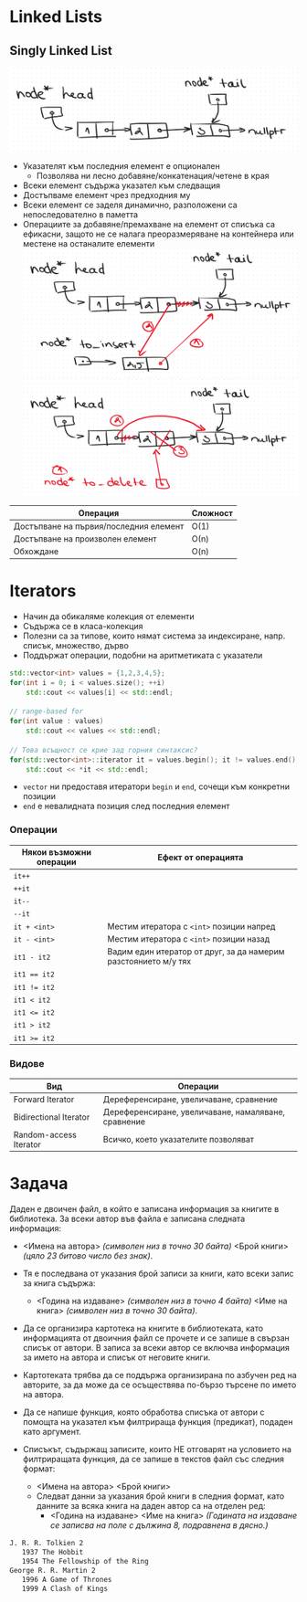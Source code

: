 # Linked Lists
## Singly Linked List
![linked-list](llist.png)
- Указателят към последния елемент е опционален
    - Позволява ни лесно добавяне/конкатенация/четене в края
- Всеки елемент съдържа указател към следващия
- Достъпваме елемент чрез предходния му
- Всеки елемент се заделя динамично, разположени са непоследователно в паметта
- Операциите за добавяне/премахване на елемент от списъка са ефикасни, защото не се налага преоразмеряване на контейнера или местене на останалите елементи
    ![linked-list-inseert](llist-insert.png)
    ![linked-list-remove](llist-remove.png)

| Операция | Сложност |
|---|---|
| Достъпване на първия/последния елемент | О(1) |
| Достъпване на произволен елемент | О(n) |
| Обхождане | O(n) |

# Iterators
- Начин да обикаляме колекция от елементи
- Съдържа се в класа-колекция
- Полезни са за типове, които нямат система за индексиране, напр. списък, множество, дърво
- Поддържат операции, подобни на аритметиката с указатели
```c++
std::vector<int> values = {1,2,3,4,5};
for(int i = 0; i < values.size(); ++i) 
    std::cout << values[i] << std::endl;

// range-based for
for(int value : values)
    std::cout << values << std::endl;

// Това всъщност се крие зад горния синтаксис?
for(std::vector<int>::iterator it = values.begin(); it != values.end(); ++it) 
    std::cout << *it << std::endl;
```
- `vector` ни предоставя итератори `begin` и `end`, сочещи към конкретни позиции
- `end` е невалидната позиция след последния елемент

### Операции
| Някои възможни операции | Ефект от операцията |
|---|---|
|`it++`||
|`++it`||
|`it--`||
|`--it`||
|`it + <int>`| Местим итератора с `<int>` позиции напред |
|`it - <int>`| Местим итератора с `<int>` позиции назад |
|`it1 - it2`| Вадим един итератор от друг, за да намерим разстоянието м/у тях |
|`it1 == it2`||
|`it1 != it2`||
|`it1 < it2`||
|`it1 <= it2`||
|`it1 > it2`||
|`it1 >= it2`||

### Видове
| Вид | Операции |
|---|---|
| Forward Iterator | Дереференсиране, увеличаване, сравнение |
| Bidirectional Iterator | Дереференсиране, увеличаване, намаляване, сравнение |
| Random-access Iterator | Всичко, което указателите позволяват |

# Задачa
Даден е двоичен файл, в който е записана информация за книгите в библиотека. За всеки автор във файла е записана следната информация:   
- <Имена на автора> *(символен низ в точно 30 байта)* <Брой книги> *(цяло 23 битово число без знак)*.   
- Тя е последвана от указания брой записи за книги, като всеки запис за книга съдържа:
    - <Година на издаване> *(символен низ в точно 4 байта)* <Име на книга> *(символен низ в точно 30 байта)*. 

- Да се организира картотека на книгите в библиотеката, като информацията от двоичния файл се прочете и се запише в свързан списък от автори. В записа за всеки автор се включва информация за името на автора и списък от неговите книги. 
- Картотеката трябва да се поддържа организирана по азбучен ред на авторите, за да може да се осъществява по-бързо търсене по името на автора.
- Да се напише функция, която обработва списъка от автори с помощта на указател към филтрираща функция (предикат), подаден като аргумент. 
- Списъкът, съдържащ записите, които НЕ отговарят на условието на филтриращата функция, да се запише в текстов файл със следния формат:     
    - <Имена на автора> <Брой книги>
    - Следват данни за указания брой книги в следния формат, като данните за всяка книга на даден автор са на отделен ред:
        - <Година на издаване> <Име на книга>  *(Годината на издаване се записва на поле с дължина 8, подравнена в дясно.)*
    
```
J. R. R. Tolkien 2
   1937 The Hobbit
   1954 The Fellowship of the Ring
George R. R. Martin 2
   1996 A Game of Thrones
   1999 A Clash of Kings
```
